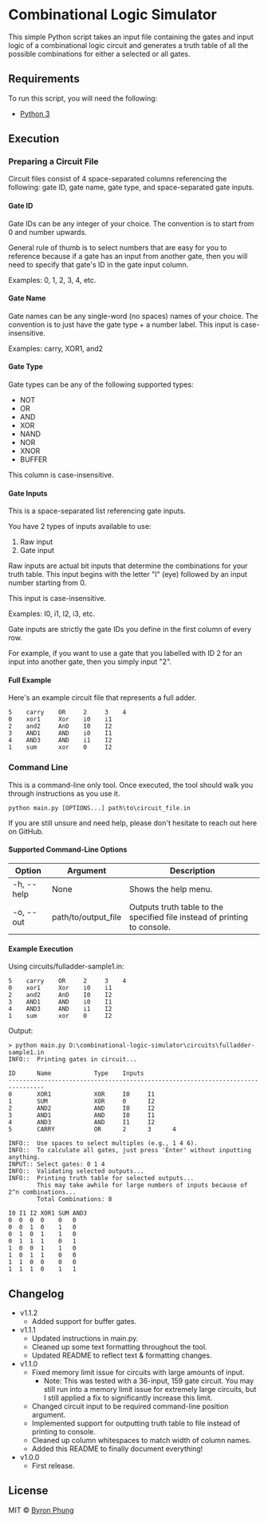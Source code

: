 # Combinational Logic Simulator

This simple Python script takes an input file containing the gates and input logic of a combinational logic circuit and generates a truth table of all the possible combinations for either a selected or all gates.

## Requirements

To run this script, you will need the following:
* [Python 3](https://www.python.org/downloads/)

## Execution

### Preparing a Circuit File

Circuit files consist of 4 space-separated columns referencing the following: gate ID, gate name, gate type, and space-separated gate inputs.

#### Gate ID

Gate IDs can be any integer of your choice. The convention is to start from 0 and number upwards.

General rule of thumb is to select numbers that are easy for you to reference because if a gate has an input from another gate, then you will need to specify that gate's ID in the gate input column.

Examples: 0, 1, 2, 3, 4, etc.

#### Gate Name

Gate names can be any single-word (no spaces) names of your choice. The convention is to just have the gate type + a number label. This input is case-insensitive.

Examples: carry, XOR1, and2

#### Gate Type

Gate types can be any of the following supported types:
* NOT
* OR
* AND
* XOR
* NAND
* NOR
* XNOR
* BUFFER

This column is case-insensitive.

#### Gate Inputs

This is a space-separated list referencing gate inputs.

You have 2 types of inputs available to use:
1. Raw input
2. Gate input

Raw inputs are actual bit inputs that determine the combinations for your truth table. This input begins with the letter "I" (eye) followed by an input number starting from 0.

This input is case-insensitive.

Examples: I0, i1, I2, i3, etc.

Gate inputs are strictly the gate IDs you define in the first column of every row.

For example, if you want to use a gate that you labelled with ID 2 for an input into another gate, then you simply input "2".

#### Full Example

Here's an example circuit file that represents a full adder.

```
5    carry    OR     2     3    4
0    xor1     Xor    i0    i1
2    and2     AnD    I0    I2
3    AND1     AND    i0    I1
4    AND3     AND    i1    I2
1    sum      xor    0     I2
```

### Command Line

This is a command-line only tool. Once executed, the tool should walk you through instructions as you use it.

```
python main.py [OPTIONS...] path\to\circuit_file.in
```

If you are still unsure and need help, please don't hesitate to reach out here on GitHub.

#### Supported Command-Line Options

| Option     | Argument            | Description                                                                |
| ---------- | ------------------- | -------------------------------------------------------------------------- |
| -h, --help | None                | Shows the help menu.                                                       |
| -o, --out  | path/to/output_file | Outputs truth table to the specified file instead of printing to console. |

#### Example Execution

Using circuits/fulladder-sample1.in:

```
5    carry    OR     2     3    4
0    xor1     Xor    i0    i1
2    and2     AnD    I0    I2
3    AND1     AND    i0    I1
4    AND3     AND    i1    I2
1    sum      xor    0     I2
```

Output:

```
> python main.py D:\combinational-logic-simulator\circuits\fulladder-sample1.in
INFO::  Printing gates in circuit...

ID      Name            Type    Inputs
--------------------------------------------------------------------------------
0       XOR1            XOR     I0     I1
1       SUM             XOR     0      I2
2       AND2            AND     I0     I2
3       AND1            AND     I0     I1
4       AND3            AND     I1     I2
5       CARRY           OR      2      3      4

INFO::  Use spaces to select multiples (e.g., 1 4 6).
INFO::  To calculate all gates, just press 'Enter' without inputting anything.
INPUT:: Select gates: 0 1 4
INFO::  Validating selected outputs...
INFO::  Printing truth table for selected outputs...
        This may take awhile for large numbers of inputs because of 2^n combinations...
        Total Combinations: 8

I0 I1 I2 XOR1 SUM AND3
0  0  0  0    0   0
0  0  1  0    1   0
0  1  0  1    1   0
0  1  1  1    0   1
1  0  0  1    1   0
1  0  1  1    0   0
1  1  0  0    0   0
1  1  1  0    1   1
```

## Changelog

* v1.1.2
  - Added support for buffer gates.
* v1.1.1
  - Updated instructions in main.py.
  - Cleaned up some text formatting throughout the tool.
  - Updated README to reflect text & formatting changes.
* v1.1.0
  - Fixed memory limit issue for circuits with large amounts of input.
    * Note: This was tested with a 36-input, 159 gate circuit. You may still run into a memory limit issue for extremely large circuits, but I still applied a fix to significantly increase this limit.
  - Changed circuit input to be required command-line position argument.
  - Implemented support for outputting truth table to file instead of printing to console.
  - Cleaned up column whitespaces to match width of column names.
  - Added this README to finally document everything!
* v1.0.0
  - First release.

## License

MIT © [Byron Phung](https://www.byronphung.com)